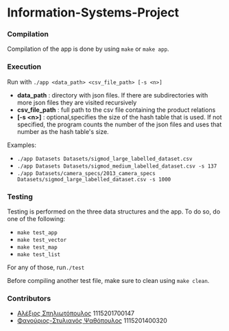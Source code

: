 # Information-Systems-Project

### Compilation
Compilation of the app is done by using `make` or `make app`.
### Execution
Run with `./app <data_path> <csv_file_path> [-s <n>]`

- **data_path** : directory with json files. If there are subdirectories with more json files they are visited recursively
- **csv_file_path** : full path to the csv file containing the product relations
- **[-s <n\>]** : optional,specifies the size of the hash table that is used. If not specified, the program counts the number of the json files and uses that number as the hash table's size.

Examples:
- `./app Datasets Datasets/sigmod_large_labelled_dataset.csv`
- `./app Datasets Datasets/sigmod_medium_labelled_dataset.csv -s 137`
- `./app Datasets/camera_specs/2013_camera_specs Datasets/sigmod_large_labelled_dataset.csv -s 1000`

### Testing
Testing is performed on the three data structures and the app. To do so, do one of the following:
- `make test_app`
- `make test_vector`
- `make test_map`
- `make test_list`

For any of those, run`./test`

Before compiling another test file, make sure to clean using `make clean`.

### Contributors
- [Αλέξιος Σπηλιωτόπουλος](https://github.com/aspil) 1115201700147
- [Φανούριος-Στυλιανός Ψαθόπουλος](https://github.com/FanouriosStylianosPsathopoulos) 1115201400320
